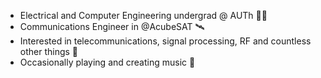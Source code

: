 - Electrical and Computer Engineering undergrad @ AUTh 🧑‍🎓
- Communications Engineer in @AcubeSAT 🛰️
- Interested in telecommunications, signal processing, RF and countless other things 📡
- Occasionally playing and creating music 🎸
